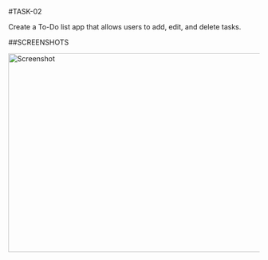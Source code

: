 #TASK-02

Create a To-Do list app that allows users to add, edit, and delete tasks.

##SCREENSHOTS

<img src="C:\Users\KEERTHANA\Downloads\WhatsApp Image 2024-07-06 at 13.35.03_b493b8f4.jpg" alt="Screenshot" width="600" height="400">
